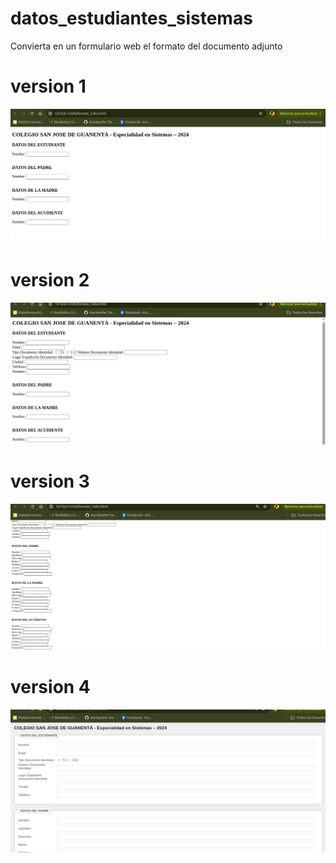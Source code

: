 # datos_estudiantes_sistemas
Convierta en un formulario web el formato del documento adjunto

# version 1
![img](img/version1.png "version1")

# version 2
![img](img/version2.png "version2")

# version 3
![img](img/version3.png "version3")

# version 4
![img](img/version4.png "version4")